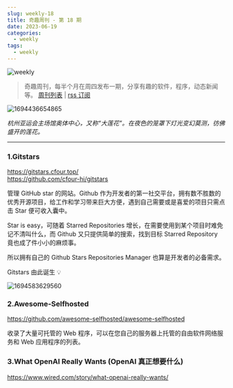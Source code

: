 ```yaml
---
slug: weekly-18
title: 奇趣周刊 - 第 18 期
date: 2023-06-19
categories:
  - weekly
tags:
  - weekly
---
```


![weekly](https://imgurl.zishu.me/weekly.webp)

> 奇趣周刊，每半个月在周四发布一期，分享有趣的软件，程序，动态新闻等。 [周刊列表](/categories/weekly/) | [rss 订阅](/categories/weekly/index.xml)

![1694436654865](https://imgurl.zishu.me/images/old/1694436654865.jpg)

*杭州亚运会主场馆奥体中心，又称“大莲花”。在夜色的笼罩下灯光变幻莫测，彷佛盛开的莲花。*

---

### 1.Gitstars

https://gitstars.cfour.top/  
https://github.com/cfour-hi/gitstars  

管理 GitHub star 的网站。Github 作为开发者的第一社交平台，拥有数不胜数的优秀开源项目，给工作和学习带来巨大方便，遇到自己需要或是喜爱的项目只需点击 Star 便可收入囊中。

Star is easy，可随着 Starred Repositories 增长，在需要使用到某个项目时难免记不清叫什么，而 Github 又只提供简单的搜索，找到目标 Starred Repository 竟也成了件小小的麻烦事。

所以拥有自己的 Github Stars Repositories Manager 也算是开发者的必备需求。

Gitstars 由此诞生 💡

![1694583629560](https://imgurl.zishu.me/images/old/1694583629560.jpg)


### 2.Awesome-Selfhosted

https://github.com/awesome-selfhosted/awesome-selfhosted

收录了大量可托管的 Web 程序，可以在您自己的服务器上托管的自由软件网络服务和 Web 应用程序的列表。

### 3.What OpenAI Really Wants (OpenAI 真正想要什么)

https://www.wired.com/story/what-openai-really-wants/
